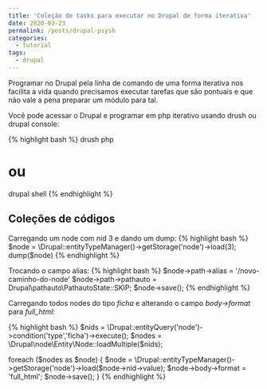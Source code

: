 ```yaml
---
title: 'Coleção de tasks para executar no Drupal de forma iterativa'
date: 2020-03-23
permalink: /posts/drupal-psysh
categories:
  - tutorial
tags:
  - drupal
---
```


Programar no Drupal pela linha de comando de uma forma iterativa
nos facilita a vida quando precisamos executar tarefas que são pontuais 
e que não vale a pena preparar um módulo para tal.

Você pode acessar o Drupal e programar em php iterativo 
usando drush ou drupal console:

{% highlight bash %}
drush php
# ou
drupal shell
{% endhighlight %}

## Coleções de códigos

Carregando um node com nid 3 e dando um dump:
{% highlight bash %}
$node = \Drupal::entityTypeManager()->getStorage('node')->load(3);
dump($node)
{% endhighlight %}

Trocando o campo alias:
{% highlight bash %}
$node->path->alias = '/novo-caminho-do-node'
$node->path->pathauto = Drupal\pathauto\PathautoState::SKIP;
$node->save();
{% endhighlight %}




Carregando todos nodes do tipo *ficha* e alterando o campo *body->format* para
*full_html*:

{% highlight bash %}
$nids = \Drupal::entityQuery('node')->condition('type','ficha')->execute();
$nodes = \Drupal\node\Entity\Node::loadMultiple($nids);

foreach ($nodes as $node) {
    $node = \Drupal::entityTypeManager()->getStorage('node')->load($node->nid->value);
    $node->body->format = 'full_html';
    $node->save();
}
{% endhighlight %}

